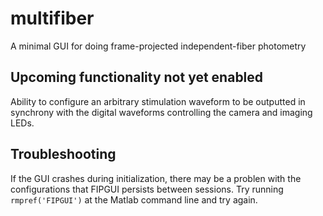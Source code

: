 # multifiber
A minimal GUI for doing frame-projected independent-fiber photometry

## Upcoming functionality not yet enabled
Ability to configure an arbitrary stimulation waveform to be outputted in synchrony with the digital waveforms controlling the camera and imaging LEDs.

## Troubleshooting
If the GUI crashes during initialization, there may be a problen with the
configurations that FIPGUI persists between sessions. Try running
`rmpref('FIPGUI')` at the Matlab command line and try again.